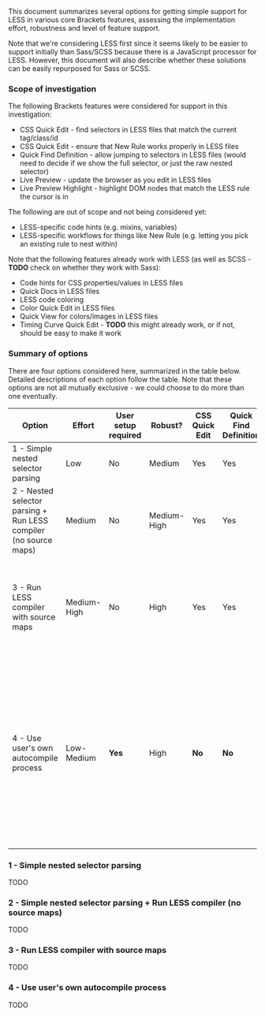 This document summarizes several options for getting simple support for LESS in various core Brackets features, assessing the implementation effort, robustness and level of feature support.

Note that we're considering LESS first since it seems likely to be easier to support initially than Sass/SCSS because there is a JavaScript processor for LESS. However, this document will also describe whether these solutions can be easily repurposed for Sass or SCSS.

### Scope of investigation

The following Brackets features were considered for support in this investigation:

* CSS Quick Edit - find selectors in LESS files that match the current tag/class/id
* CSS Quick Edit - ensure that New Rule works properly in LESS files
* Quick Find Definition - allow jumping to selectors in LESS files (would need to decide if we show the full selector, or just the raw nested selector)
* Live Preview - update the browser as you edit in LESS files
* Live Preview Highlight - highlight DOM nodes that match the LESS rule the cursor is in

The following are out of scope and not being considered yet:

* LESS-specific code hints (e.g. mixins, variables)
* LESS-specific workflows for things like New Rule (e.g. letting you pick an existing rule to nest within)

Note that the following features already work with LESS (as well as SCSS - **TODO** check on whether they work with Sass):

* Code hints for CSS properties/values in LESS files
* Quick Docs in LESS files
* LESS code coloring
* Color Quick Edit in LESS files
* Quick View for colors/images in LESS files
* Timing Curve Quick Edit - **TODO** this might already work, or if not, should be easy to make it work

### Summary of options

There are four options considered here, summarized in the table below. Detailed descriptions of each option follow the table. Note that these options are not all mutually exclusive - we could choose to do more than one eventually.

| Option | Effort | User setup required | Robust? | CSS Quick Edit | Quick Find Definition | Live Preview | Live Preview Highlight | Extends to Sass/SCSS? | Notes |
| ------ | ------ | ------------------- | ------- | -------------- | --------------------- | ------------ | ---------------------- | --------------------- | ----- |
| 1 - Simple nested selector parsing | Low | No | Medium | Yes | Yes | **No** | Yes | Yes (SCSS); Sass would be nontrivial work | |
| 2 - Nested selector parsing + Run LESS compiler (no source maps) | Medium | No | Medium-High | Yes | Yes | Yes | Yes | Would require libsass/ruby for live preview | Note that this is basically an extension of (1). |
| 3 - Run LESS compiler with source maps | Medium-High | No | High | Yes | Yes | Yes | Yes | Would require libsass/ruby for live preview | Might be less performant than option (2), but would be guaranteed to give correct results. |
| 4 - Use user's own autocompile process | Low-Medium | **Yes** | High | **No** | **No** | Yes | **No** | Yes | This would need to be combined with one of the other options to get features other than live preview. However, we might want to provide it anyway even if we do (2) or (3). |

### 1 - Simple nested selector parsing

TODO

### 2 - Simple nested selector parsing + Run LESS compiler (no source maps)

TODO

### 3 - Run LESS compiler with source maps

TODO

### 4 - Use user's own autocompile process

TODO

